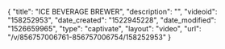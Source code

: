 {
    "title": "ICE BEVERAGE BREWER",
    "description": "",
    "videoid": "158252953",
    "date_created": "1522945228",
    "date_modified": "1526659965",
    "type": "captivate",
    "layout": "video",
    "url": "\/v\/856757006761-856757006754\/158252953"
}